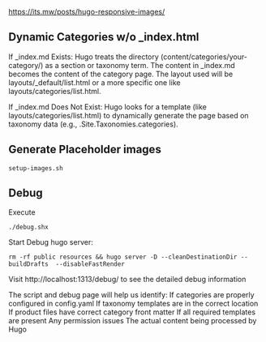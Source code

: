 https://its.mw/posts/hugo-responsive-images/


## Dynamic Categories w/o _index.html

If _index.md Exists:
    Hugo treats the directory (content/categories/your-category/) as a section or taxonomy term.
    The content in _index.md becomes the content of the category page.
    The layout used will be layouts/_default/list.html or a more specific one like layouts/categories/list.html.

If _index.md Does Not Exist:
    Hugo looks for a template (like layouts/categories/list.html) to dynamically generate the page based on taxonomy data (e.g., .Site.Taxonomies.categories).


## Generate Placeholder images

```shell
setup-images.sh
```

## Debug

Execute
```shell
./debug.shx
```

Start Debug hugo server:
```shell
rm -rf public resources && hugo server -D --cleanDestinationDir --buildDrafts  --disableFastRender
```

Visit http://localhost:1313/debug/ to see the detailed debug information

The script and debug page will help us identify:
    If categories are properly configured in config.yaml
    If taxonomy templates are in the correct location
    If product files have correct category front matter
    If all required templates are present
    Any permission issues
    The actual content being processed by Hugo